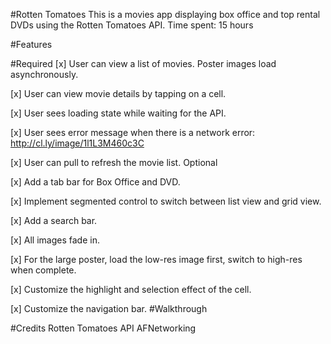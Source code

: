 #Rotten Tomatoes
This is a movies app displaying box office and top rental DVDs using the Rotten Tomatoes API.
Time spent: 15 hours

#Features

#Required
[x] User can view a list of movies. Poster images load asynchronously.

[x] User can view movie details by tapping on a cell.

[x] User sees loading state while waiting for the API.

[x] User sees error message when there is a network error: http://cl.ly/image/1l1L3M460c3C

[x] User can pull to refresh the movie list.
Optional

[x] Add a tab bar for Box Office and DVD.

[x] Implement segmented control to switch between list view and grid view.

[x] Add a search bar.

[x] All images fade in.

[x] For the large poster, load the low-res image first, switch to high-res when complete.

[x] Customize the highlight and selection effect of the cell.

[x] Customize the navigation bar.
#Walkthrough


#Credits
Rotten Tomatoes API
AFNetworking
